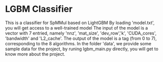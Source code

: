 # LGBM Classifier
  This is a classifier for SpMMul based on LightGBM
  By loading 'model.txt', you will get access to a well-trained model
  The input of the model is a vector with 7 entried, namely 'nnz', 'mat_size', 'dev_row','k', 'CUDA_cores', 'bandwidth' and 'L2_cache'.
  The output of the model is a tag (from 0 to 7), corresponding to the 8 algorithms.
  In the folder 'data', we provide some sample data for the project, by runing lgbm_main.py directly, you will get to know more about the project.  
